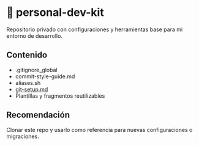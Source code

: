 # 🧰 personal-dev-kit

Repositorio privado con configuraciones y herramientas base para mi entorno de desarrollo.

## Contenido

- .gitignore_global
- commit-style-guide.md
- aliases.sh
- [git-setup.md](./git-setup.md)
- Plantillas y fragmentos reutilizables

## Recomendación

Clonar este repo y usarlo como referencia para nuevas configuraciones o migraciones.

